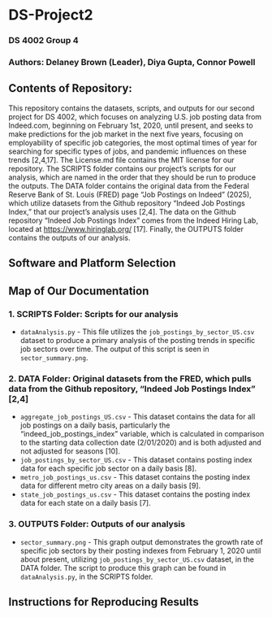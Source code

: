 # DS-Project2
### DS 4002 Group 4
### Authors: Delaney Brown (Leader), Diya Gupta, Connor Powell

## Contents of Repository: 
This repository contains the datasets, scripts, and outputs for our second project for DS 4002, which focuses on analyzing U.S. job posting data from Indeed.com, beginning on February 1st, 2020, until present, and seeks to make predictions for the job market in the next five years, focusing on employability of specific job categories, the most optimal times of year for searching for specific types of jobs, and pandemic influences on these trends [2,4,17]. The License.md file contains the MIT license for our repository. The SCRIPTS folder contains our project’s scripts for our analysis, which are named in the order that they should be run to produce the outputs. The DATA folder contains the original data from the Federal Reserve Bank of St. Louis (FRED) page “Job Postings on Indeed” (2025), which utilize datasets from the Github repository “Indeed Job Postings Index,” that our project’s analysis uses [2,4]. The data on the Github repository “Indeed Job Postings Index” comes from the Indeed Hiring Lab, located at https://www.hiringlab.org/ [17]. Finally, the OUTPUTS folder contains the outputs of our analysis.

## Software and Platform Selection


## Map of Our Documentation
### 1. SCRIPTS Folder: Scripts for our analysis
  * `dataAnalysis.py` - This file utilizes the `job_postings_by_sector_US.csv` dataset to produce a primary analysis of the posting trends in specific job       sectors over time. The output of this script is seen in `sector_summary.png`.
### 2. DATA Folder: Original datasets from the FRED, which pulls data from the Github repository, “Indeed Job Postings Index” [2,4]
  * `aggregate_job_postings_US.csv` - This dataset contains the data for all job postings on a daily basis, particularly the “indeed_job_postings_index” variable, which is
    calculated in comparison to the starting data collection date (2/01/2020) and is both adjusted and not adjusted for seasons [10].
  * `job_postings_by_sector_US.csv` - This dataset contains posting index data for each specific job sector on a daily basis [8].
  * `metro_job_postings_us.csv` - This dataset contains the posting index data for different metro city areas on a daily basis [9].
  * `state_job_postings_us.csv` - This dataset contains the posting index data for each state on a daily basis [7].
### 3. OUTPUTS Folder: Outputs of our analysis
  * `sector_summary.png` - This graph output demonstrates the growth rate of specific job sectors by their posting indexes from February 1, 2020 until
    about present, utilizing `job_postings_by_sector_US.csv` dataset, in the DATA folder. The script to produce this graph can be found in
    `dataAnalysis.py`, in the SCRIPTS folder.


## Instructions for Reproducing Results
